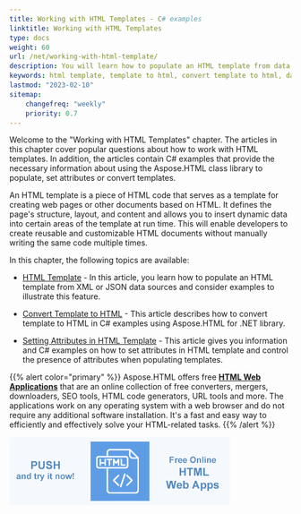 ```yaml
---
title: Working with HTML Templates - C# examples
linktitle: Working with HTML Templates
type: docs
weight: 60
url: /net/working-with-html-template/
description: You will learn how to populate an HTML template from data sources, set attributes on templates, and convert template to HTML in C# examples
keywords: html template, template to html, convert template to html, data source, c# examples
lastmod: "2023-02-10"
sitemap:
    changefreq: "weekly"
    priority: 0.7
---
```


<link href="./../style.css" rel="stylesheet" type="text/css" />

Welcome to the "Working with HTML Templates" chapter. The articles in this chapter cover popular questions about how to work with HTML templates. In addition, the articles contain C# examples that provide the necessary information about using the Aspose.HTML class library to populate, set attributes or convert templates.

An HTML template is a piece of HTML code that serves as a template for creating web pages or other documents based on HTML. It defines the page's structure, layout, and content and allows you to insert dynamic data into certain areas of the template at run time. This will enable developers to create reusable and customizable HTML documents without manually writing the same code multiple times.

In this chapter, the following topics are available:

- [HTML Template](/html/net/html-template/) - In this article, you learn how to populate an HTML template from XML or JSON data sources and consider examples to illustrate this feature.
  
- [Convert Template to HTML](/html/net/convert-template-to-html/) - This article describes how to convert template to HTML in C# examples using Aspose.HTML for .NET library.

- [Setting Attributes in HTML Template](/html/net/setting-attributes-in-html-template/) - This article gives you information and C# examples on how to set attributes in HTML template and control the presence of attributes when populating templates.

{{% alert color="primary" %}}
Aspose.HTML offers free <a href="https://products.aspose.app/html/applications" target="_blank">**HTML Web Applications**</a> that are an online collection of free converters, mergers, downloaders, SEO tools, HTML code generators, URL tools and more. The applications work on any operating system with a web browser and do not require any additional software installation. It's a fast and easy way to efficiently and effectively solve your HTML-related tasks.
{{% /alert %}}

<a href="https://products.aspose.app/html/applications" target="_blank">![Text "Banner HTML Web Applications"](../tutorial/html-web-apps.png#center)</a> 

